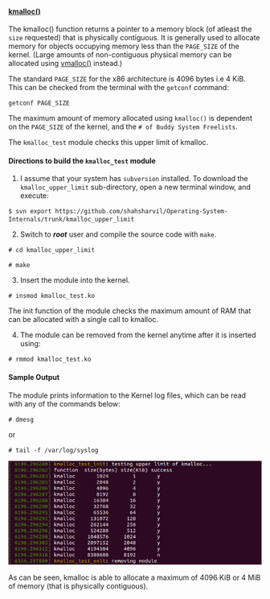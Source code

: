 #### [kmalloc()](https://www.kernel.org/doc/htmldocs/kernel-api/API-kmalloc.html)
The kmalloc() function returns a pointer to a memory block (of atleast the `size` requested) that is physically contiguous. It is generally used to allocate memory for objects occupying memory less than the `PAGE_SIZE` of the kernel. (Large amounts of non-contiguous physical memory can be allocated using [vmalloc()](https://www.kernel.org/doc/htmldocs/kernel-api/API-vmalloc.html) instead.)

The standard `PAGE_SIZE` for the x86 architecture is 4096 bytes i.e 4 KiB. This can be checked from the terminal with the `getconf` command:
```
getconf PAGE_SIZE
```
The maximum amount of memory allocated using `kmalloc()` is dependent on the `PAGE_SIZE` of the kernel, and the `# of Buddy System Freelists`.

The `kmalloc_test` module checks this upper limit of kmalloc.

#### Directions to build the `kmalloc_test` module
 1. I assume that your system has `subversion` installed. To download the `kmalloc_upper_limit` sub-directory, open a new terminal window, and execute:
```
$ svn export https://github.com/shahsharvil/Operating-System-Internals/trunk/kmalloc_upper_limit
```  
 2. Switch to **_root_** user and compile the source code with `make`.
```
# cd kmalloc_upper_limit
```
```
# make
```
 3. Insert the module into the kernel.
```
# insmod kmalloc_test.ko
```
 The init function of the module checks the maximum amount of RAM that can be allocated with a single call to kmalloc.
 
 4. The module can be removed from the kernel anytime after it is inserted using:
```
# rmmod kmalloc_test.ko
```
#### Sample Output
The module prints information to the Kernel log files, which can be read with any of the commands below:
```
# dmesg
```
or
```
# tail -f /var/log/syslog
```
![](sample_output.png)

As can be seen, kmalloc is able to allocate a maximum of 4096 KiB or 4 MiB of memory (that is physically contiguous).

